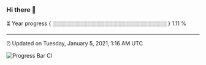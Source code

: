 ### Hi there 👋

⏳ Year progress { ░░░░░░░░░░░░░░░░░░░░░░░░░░░░░░ } 1.11 %

---

⏰ Updated on Tuesday, January 5, 2021, 1:16 AM UTC

![Progress Bar CI](https://github.com/arthurbuhl/arthurbuhl/workflows/Progress%20Bar%20CI/badge.svg)
